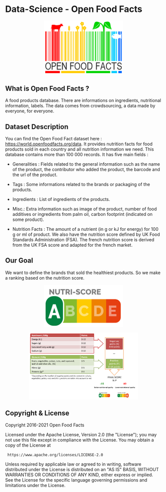 # Data-Science - Open Food Facts

<p align="center"><img width="50%" src="OpenFoodFacts.png" /></p>

## What is Open Food Facts ? 

A food products database. There are informations on ingredients, nutritional information, labels. The data comes from crowdsourcing, a data made by everyone, for everyone.

## Dataset Description 

You can find the Open Food Fact dataset here : https://world.openfoodfacts.org/data. 
It provides nutrition facts for food products sold in each country and all nutrition information we need. 
This database contains more than 100 000 records. 
It has five main fields :

- Generalities : 
  Fields related to the general information such as the name of the product, the contributor who added the product, the barcode and the url of the product.
  
- Tags : 
  Some informations related to the brands or packaging of the products. 
  
- Ingredients :
  List of ingredients of the products.
  
- Misc.:
  Extra information such as image of the product, number of food additives or ingredients from palm oil, carbon footprint (indicated on some product).
  
- Nutrition Facts : 
  The amount of a nutrient (in g or kJ for energy) for 100 g or ml of product. We also have the nutrition score defined by UK Food Standards Administration (FSA). The french nutrition score is derived from the UK FSA score and adapted for the french market.
 
## Our Goal 

We want to define the brands that sold the healthiest products. So we make a ranking based on the nutrition score.

<p align="center"><img width="50%" src="nutriscore.png" /></p>

<p align="center"><img width="70%" src="Score_Points.png" /></p>

## Copyright & License 

  Copyright 2016-2021 Open Food Facts

  Licensed under the Apache License, Version 2.0 (the "License");
  you may not use this file except in compliance with the License.
  You may obtain a copy of the License at

     https://www.apache.org/licenses/LICENSE-2.0

  Unless required by applicable law or agreed to in writing, software
  distributed under the License is distributed on an "AS IS" BASIS,
  WITHOUT WARRANTIES OR CONDITIONS OF ANY KIND, either express or implied.
  See the License for the specific language governing permissions and 
  limitations under the License.

